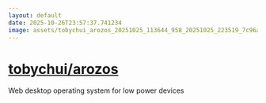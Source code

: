 ```yaml
---
layout: default
date: 2025-10-26T23:57:37.741234
image: assets/tobychui_arozos_20251025_113644_958_20251025_223519_7c96a6--20251026T003705392--cropped.png
---
```


# [tobychui/arozos](https://github.com/tobychui/arozos/)

Web desktop operating system for low power devices
